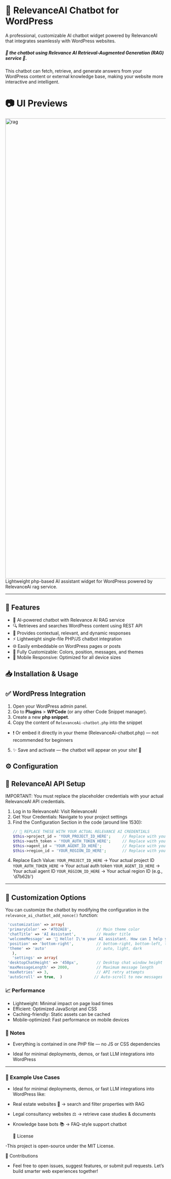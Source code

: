 # 🧠 RelevanceAI Chatbot for WordPress
A professional, customizable AI chatbot widget powered by RelevanceAI that integrates seamlessly with WordPress websites.
##### 💪 the chatbot using Relevance AI Retrieval-Augmented Generation (RAG) service 🚀.
This chatbot can fetch, retrieve, and generate answers from your WordPress content or external knowledge base, making your website more interactive and intelligent.

# 📷 UI Previews

<img width="2560" height="1440" alt="rag" src="https://github.com/user-attachments/assets/e05762e9-a816-47c3-9a76-311652d74c5a" />
Lightweight php-based AI assistant widget for WordPress powered by RelevanceAi rag service.


-----------------------------
## 🌟 Features

- 🤖 AI-powered chatbot with Relevance AI RAG service
- 🔍 Retrieves and searches WordPress content using REST API
- 💬 Provides contextual, relevant, and dynamic responses
- ⚡ Lightweight single-file PHP/JS chatbot integration
- 🌐 Easily embeddable on WordPress pages or posts
- 🎨 Fully Customizable: Colors, position, messages, and themes
- 📱 Mobile Responsive: Optimized for all device sizes

## 📥 Installation & Usage

## ✅ WordPress Integration

1. Open your WordPress admin panel.
2. Go to **Plugins** > **WPCode** (or any other Code Snippet manager).
3. Create a new **php snippet**.
4. Copy the content of `RelevanceAi-chatbot.php` into the snippet
- ❗ Or embed it directly in your theme (RelevanceAi-chatbot.php) — not recommended for beginners
5. ✨ Save and activate — the chatbot will appear on your site! 🥳

## ⚙️ Configuration
## 🔑 RelevanceAI API Setup
IMPORTANT: You must replace the placeholder credentials with your actual RelevanceAI API credentials.

1. Log in to RelevanceAI: Visit RelevanceAI
2. Get Your Credentials: Navigate to your project settings
3. Find the Configuration Section in the code (around line 1530):
    ```php
    // 🔑 REPLACE THESE WITH YOUR ACTUAL RELEVANCE AI CREDENTIALS
    $this->project_id = 'YOUR_PROJECT_ID_HERE';     // Replace with your project ID
    $this->auth_token = 'YOUR_AUTH_TOKEN_HERE';     // Replace with your auth token  
    $this->agent_id = 'YOUR_AGENT_ID_HERE';         // Replace with your agent ID
    $this->region_id = 'YOUR_REGION_ID_HERE';       // Replace with your region ID

 4. Replace Each Value:
`YOUR_PROJECT_ID_HERE` → Your actual project ID
`YOUR_AUTH_TOKEN_HERE` → Your actual auth token
`YOUR_AGENT_ID_HERE` → Your actual agent ID
`YOUR_REGION_ID_HERE` → Your actual region ID (e.g., 'd7b62b')


-----------------

## 🎨 Customization Options

You can customize the chatbot by modifying the configuration in the `relevance_ai_chatbot_add_nonce()` function:
   ```php
    'customization' => array(
    'primaryColor' => '#7D2AE8',           // Main theme color
    'chatTitle' => 'AI Assistant',         // Header title
    'welcomeMessage' => '👋 Hello! I\'m your AI assistant. How can I help you today?',
    'position' => 'bottom-right',          // bottom-right, bottom-left, top-right, top-left
    'theme' => 'auto'                      // auto, light, dark
      ),
      'settings' => array(
    'desktopChatHeight' => '450px',        // Desktop chat window height
    'maxMessageLength' => 2000,            // Maximum message length
    'maxRetries' => 3,                     // API retry attempts
    'autoScroll' => true,  )              // Auto-scroll to new messages
 ```


### 📈 Performance
  - Lightweight: Minimal impact on page load times
  - Efficient: Optimized JavaScript and CSS
  - Caching-friendly: Static assets can be cached
  - Mobile-optimized: Fast performance on mobile devices

### 📌 Notes

- Everything is contained in one PHP file — no JS or CSS dependencies

- Ideal for minimal deployments, demos, or fast LLM integrations into WordPress


---------------------
  ### 📌 Example Use Cases
  
- Ideal for minimal deployments, demos, or fast LLM integrations into WordPress like:

- Real estate websites 🏡 → search and filter properties with RAG

- Legal consultancy websites ⚖️ → retrieve case studies & documents

- Knowledge base bots 📚 → FAQ-style support chatbot

  📜 License

-This project is open-source under the MIT License.

🤝 Contributions

- Feel free to open issues, suggest features, or submit pull requests. Let’s build smarter web experiences together!
